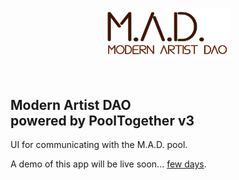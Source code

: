 <p align="center">
  <a href="https://github.com/ModernArtistDAO/mad--brand-assets">
    <img src="https://github.com/ModernArtistDAO/mad--brand-assets/blob/main/logo/mad-logo--color-gradient.png?raw=true" alt="ModernArtistDAO Brand" style="max-width:100%;" width="200">
  </a>
</p>

<br />

## Modern Artist DAO <br> powered by PoolTogether v3

UI for communicating with the M.A.D. pool. 

A demo of this app will be live soon... [few days](https://reference-app.modernartistdao.com).
